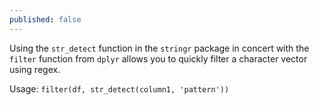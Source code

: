 ```yaml
---
published: false
---
```

Using the `str_detect` function in the `stringr` package in concert with the `filter` function from `dplyr` allows you to quickly filter a character vector using regex.

Usage: `filter(df, str_detect(column1, 'pattern'))`
